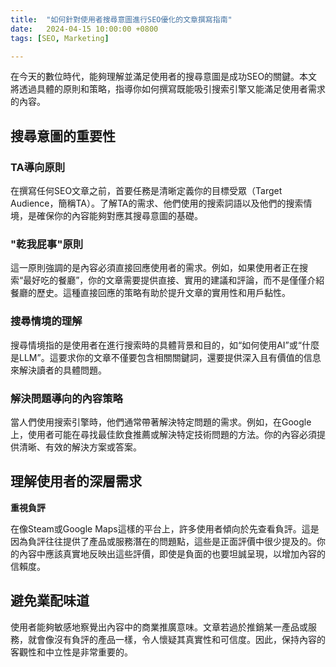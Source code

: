 ```yaml
---
title:  "如何針對使用者搜尋意圖進行SEO優化的文章撰寫指南"
date:   2024-04-15 10:00:00 +0800
tags: [SEO, Marketing]

---
```


在今天的數位時代，能夠理解並滿足使用者的搜尋意圖是成功SEO的關鍵。本文將透過具體的原則和策略，指導你如何撰寫既能吸引搜索引擎又能滿足使用者需求的內容。

## 搜尋意圖的重要性
### TA導向原則
在撰寫任何SEO文章之前，首要任務是清晰定義你的目標受眾（Target Audience，簡稱TA）。了解TA的需求、他們使用的搜索詞語以及他們的搜索情境，是確保你的內容能夠對應其搜尋意圖的基礎。

### "乾我屁事"原則
這一原則強調的是內容必須直接回應使用者的需求。例如，如果使用者正在搜索“最好吃的餐廳”，你的文章需要提供直接、實用的建議和評論，而不是僅僅介紹餐廳的歷史。這種直接回應的策略有助於提升文章的實用性和用戶黏性。

### 搜尋情境的理解
搜尋情境指的是使用者在進行搜索時的具體背景和目的，如“如何使用AI”或“什麼是LLM”。這要求你的文章不僅要包含相關關鍵詞，還要提供深入且有價值的信息來解決讀者的具體問題。

### 解決問題導向的內容策略
當人們使用搜索引擎時，他們通常帶著解決特定問題的需求。例如，在Google上，使用者可能在尋找最佳飲食推薦或解決特定技術問題的方法。你的內容必須提供清晰、有效的解決方案或答案。

## 理解使用者的深層需求

**重視負評**

在像Steam或Google Maps這樣的平台上，許多使用者傾向於先查看負評。這是因為負評往往提供了產品或服務潛在的問題點，這些是正面評價中很少提及的。你的內容中應該真實地反映出這些評價，即使是負面的也要坦誠呈現，以增加內容的信賴度。

## 避免業配味道
使用者能夠敏感地察覺出內容中的商業推廣意味。文章若過於推銷某一產品或服務，就會像沒有負評的產品一樣，令人懷疑其真實性和可信度。因此，保持內容的客觀性和中立性是非常重要的。